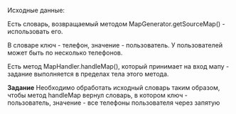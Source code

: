 Исходные данные:

Есть словарь, возвращаемый методом MapGenerator.getSourceMap() - использовать его.

В словаре ключ - телефон, значение - пользователь. У пользователей может быть по несколько телефонов.

Есть метод MapHandler.handleMap(), который принимает на вход мапу - задание выполняется в пределах тела этого метода.

**Задание**
Необходимо обработать исходный словарь таким образом, чтобы метод handleMap вернул словарь, в котором ключ - пользователь, значение - все телефоны пользователя через запятую
